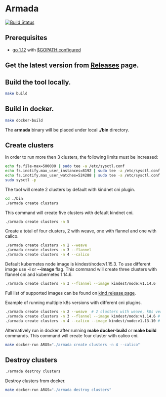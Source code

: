 # Armada

[![Build Status](https://travis-ci.com/dimaunx/armada.svg?branch=master)](https://travis-ci.com/dimaunx/armada)

## Prerequisites

- [go 1.12] with [$GOPATH configured]

## Get the latest version from [Releases] page.


## Build the tool locally.

```bash
make build
```

## Build in docker.

```bash
make docker-build
```

The **armada** binary will be placed under local **./bin** directory.

## Create clusters

In order to run more then 3 clusters, the following limits must be increased:

```bash
echo fs.file-max=500000 | sudo tee -a /etc/sysctl.conf                                                                      
echo fs.inotify.max_user_instances=8192 | sudo tee -a /etc/sysctl.conf
echo fs.inotify.max_user_watches=524288 | sudo tee -a /etc/sysctl.conf
sudo sysctl -p 
```

The tool will create 2 clusters by default with kindnet cni plugin.

```bash
cd ./bin
./armada create clusters
``` 

This command will create five clusters with default kindnet cni.

```bash
./armada create clusters -n 5
```

Create a total of four clusters, 2 with weave, one with flannel and one with calico.

```bash
./armada create clusters -n 2 --weave
./armada create clusters -n 3 --flannel
./armada create clusters -n 4 --calico
```

Default kubernetes node image is kindest/node:v1.15.3. To use different image use **-i** or **--image** flag. This command will create three clusters with flannel cni and kubernetes 1.14.6.

```bash
./armada create clusters -n 3 --flannel --image kindest/node:v1.14.6
```

Full list of supported images can be found on [kind release page].

Example of running multiple k8s versions with different cni plugins.

```bash
./armada create clusters -n 2 --weave  # 2 clusters with weave, k8s version 1.15.3
./armada create clusters -n 3 --flannel --image kindest/node:v1.14.6 # one clusters with flannel cni, k8s version 1.14.6
./armada create clusters -n 4 --calico --image kindest/node:v1.13.10 # one clusters with calico cni, k8s version 1.13.10
```

Alternatively run in docker after running **make docker-build** or **make build** commands. This command will create four cluster with calico cni.

```bash
make docker-run ARGS="./armada create clusters -n 4 --calico"
``` 

## Destroy clusters

```bash
./armada destroy clusters
``` 

Destroy clusters from docker.

```bash
make docker-run ARGS="./armada destroy clusters"
``` 

<!--links-->
[go 1.12]: https://blog.golang.org/go1.12
[$GOPATH configured]: https://github.com/golang/go/wiki/SettingGOPATH
[Releases]: https://github.com/dimaunx/armada/releases/
[kind release page]: https://github.com/kubernetes-sigs/kind/releases/tag/v0.5.0